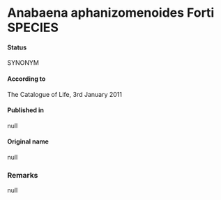 # Anabaena aphanizomenoides Forti SPECIES

#### Status
SYNONYM

#### According to
The Catalogue of Life, 3rd January 2011

#### Published in
null

#### Original name
null

### Remarks
null